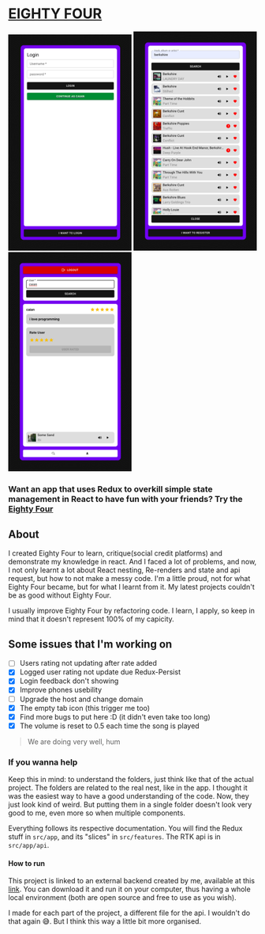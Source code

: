 # [**EIGHTY FOUR**](https://eightyfour.vercel.app)

<img src="./demo/eightyfour1.png" width="250"/>
<img src="./demo/eightyfour2.png" width="250"/>
<img src="./demo/eightyfour3.png" width="250"/>

### **Want an app that uses Redux to overkill simple state management in React to have fun with your friends? Try the [Eighty Four](https://eightyfour.vercel.app)**

## **About**
I created Eighty Four to learn, critique(social credit platforms) and demonstrate my knowledge in react. And I faced a lot of problems, and now, I not only learnt a lot about React nesting, Re-renders and state and api request, but how to not make a messy code. I'm a little proud, not for what Eighty Four became, but for what I learnt from it. My latest projects couldn't be as good without Eighty Four.

I usually improve Eighty Four by refactoring code. I learn, I apply, so keep in mind that it doesn't represent 100% of my capicity.

## **Some issues that I'm working on**

- [ ] Users rating not updating after rate added
- [x] Logged user rating not update due Redux-Persist
- [x] Login feedback don't showing
- [x] Improve phones usebility
- [ ] Upgrade the host and change domain
- [x] The empty tab icon (this trigger me too)
- [x] Find more bugs to put here :D (it didn't even take too long)
- [x] The volume is reset to 0.5 each time the song is played

> We are doing very well, hum

### **If you wanna help**
Keep this in mind: to understand the folders, just think like that of the actual project. The folders are related to the real nest, like in the app. I thought it was the easiest way to have a good understanding of the code. Now, they just look kind of weird. But putting them in a single folder doesn't look very good to me, even more so when multiple components.

Everything follows its respective documentation. You will find the Redux stuff in `src/app`, and its "slices" in `src/features`. The RTK api is in `src/app/api`.

#### **How to run**
This project is linked to an external backend created by me, available at this [link](https://github.com/vonweinkeller/eightyfourserver). You can download it and run it on your computer, thus having a whole local environment (both are open source and free to use as you wish).

I made for each part of the project, a different file for the api. I wouldn't do that again 😅. But I think this way a little bit more organised.